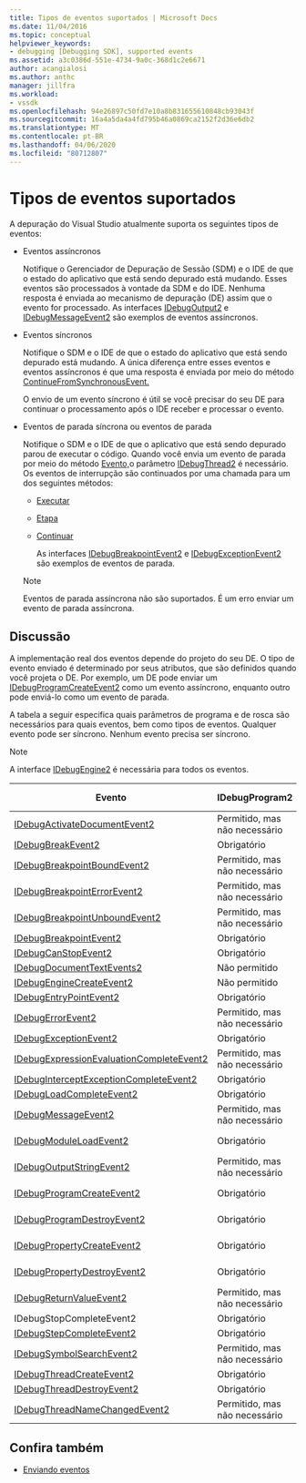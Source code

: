 ```yaml
---
title: Tipos de eventos suportados | Microsoft Docs
ms.date: 11/04/2016
ms.topic: conceptual
helpviewer_keywords:
- debugging [Debugging SDK], supported events
ms.assetid: a3c0386d-551e-4734-9a0c-368d1c2e6671
author: acangialosi
ms.author: anthc
manager: jillfra
ms.workload:
- vssdk
ms.openlocfilehash: 94e26897c50fd7e10a8b831655610848cb93043f
ms.sourcegitcommit: 16a4a5da4a4fd795b46a0869ca2152f2d36e6db2
ms.translationtype: MT
ms.contentlocale: pt-BR
ms.lasthandoff: 04/06/2020
ms.locfileid: "80712807"
---
```

# <a name="supported-event-types"></a>Tipos de eventos suportados
A depuração do Visual Studio atualmente suporta os seguintes tipos de eventos:

- Eventos assíncronos

   Notifique o Gerenciador de Depuração de Sessão (SDM) e o IDE de que o estado do aplicativo que está sendo depurado está mudando. Esses eventos são processados à vontade da SDM e do IDE. Nenhuma resposta é enviada ao mecanismo de depuração (DE) assim que o evento for processado. As interfaces [IDebugOutput2](../../extensibility/debugger/reference/idebugoutputstringevent2.md) e [IDebugMessageEvent2](../../extensibility/debugger/reference/idebugmessageevent2.md) são exemplos de eventos assíncronos.

- Eventos síncronos

   Notifique o SDM e o IDE de que o estado do aplicativo que está sendo depurado está mudando. A única diferença entre esses eventos e eventos assíncronos é que uma resposta é enviada por meio do método [ContinueFromSynchronousEvent.](../../extensibility/debugger/reference/idebugengine2-continuefromsynchronousevent.md)

   O envio de um evento síncrono é útil se você precisar do seu DE para continuar o processamento após o IDE receber e processar o evento.

- Eventos de parada síncrona ou eventos de parada

   Notifique o SDM e o IDE de que o aplicativo que está sendo depurado parou de executar o código. Quando você envia um evento de parada por meio do método [Evento,](../../extensibility/debugger/reference/idebugeventcallback2-event.md)o parâmetro [IDebugThread2](../../extensibility/debugger/reference/idebugthread2.md) é necessário. Os eventos de interrupção são continuados por uma chamada para um dos seguintes métodos:

  - [Executar](../../extensibility/debugger/reference/idebugprogram2-execute.md)

  - [Etapa](../../extensibility/debugger/reference/idebugprogram2-step.md)

  - [Continuar](../../extensibility/debugger/reference/idebugprogram2-continue.md)

    As interfaces [IDebugBreakpointEvent2](../../extensibility/debugger/reference/idebugbreakpointevent2.md) e [IDebugExceptionEvent2](../../extensibility/debugger/reference/idebugexceptionevent2.md) são exemplos de eventos de parada.

  > [!NOTE]
  > Eventos de parada assíncrona não são suportados. É um erro enviar um evento de parada assíncrona.

## <a name="discussion"></a>Discussão
 A implementação real dos eventos depende do projeto do seu DE. O tipo de evento enviado é determinado por seus atributos, que são definidos quando você projeta o DE. Por exemplo, um DE pode enviar um [IDebugProgramCreateEvent2](../../extensibility/debugger/reference/idebugprogramcreateevent2.md) como um evento assíncrono, enquanto outro pode enviá-lo como um evento de parada.

 A tabela a seguir especifica quais parâmetros de programa e de rosca são necessários para quais eventos, bem como tipos de eventos. Qualquer evento pode ser síncrono. Nenhum evento precisa ser síncrono.

> [!NOTE]
> A interface [IDebugEngine2](../../extensibility/debugger/reference/idebugengine2.md) é necessária para todos os eventos.

|Evento|IDebugProgram2|IDebugThread2|Eventos de interrupção|
|-----------|--------------------|-------------------|---------------------|
|[IDebugActivateDocumentEvent2](../../extensibility/debugger/reference/idebugactivatedocumentevent2.md)|Permitido, mas não necessário|Permitido, mas não necessário|Não|
|[IDebugBreakEvent2](../../extensibility/debugger/reference/idebugbreakevent2.md)|Obrigatório|Obrigatório|Sim|
|[IDebugBreakpointBoundEvent2](../../extensibility/debugger/reference/idebugbreakpointboundevent2.md)|Permitido, mas não necessário|Permitido, mas não necessário|Não|
|[IDebugBreakpointErrorEvent2](../../extensibility/debugger/reference/idebugbreakpointerrorevent2.md)|Permitido, mas não necessário|Permitido, mas não necessário|Não|
|[IDebugBreakpointUnboundEvent2](../../extensibility/debugger/reference/idebugbreakpointunboundevent2.md)|Permitido, mas não necessário|Permitido, mas não necessário|Não|
|[IDebugBreakpointEvent2](../../extensibility/debugger/reference/idebugbreakpointevent2.md)|Obrigatório|Obrigatório|Sim|
|[IDebugCanStopEvent2](../../extensibility/debugger/reference/idebugcanstopevent2.md)|Obrigatório|Obrigatório|Não|
|[IDebugDocumentTextEvents2](../../extensibility/debugger/reference/idebugdocumenttextevents2.md)|Não permitido|Não permitido|Não|
|[IDebugEngineCreateEvent2](../../extensibility/debugger/reference/idebugenginecreateevent2.md)|Não permitido|Não permitido|Não|
|[IDebugEntryPointEvent2](../../extensibility/debugger/reference/idebugentrypointevent2.md)|Obrigatório|Obrigatório|Sim|
|[IDebugErrorEvent2](../../extensibility/debugger/reference/idebugerrorevent2.md)|Permitido, mas não necessário|Permitido, mas não necessário|Pode ser|
|[IDebugExceptionEvent2](../../extensibility/debugger/reference/idebugexceptionevent2.md)|Obrigatório|Obrigatório|Sim|
|[IDebugExpressionEvaluationCompleteEvent2](../../extensibility/debugger/reference/idebugexpressionevaluationcompleteevent2.md)|Permitido, mas não necessário|Permitido, mas não necessário|Pode ser|
|[IDebugInterceptExceptionCompleteEvent2](../../extensibility/debugger/reference/idebuginterceptexceptioncompleteevent2.md)|Obrigatório|Obrigatório|Sim|
|[IDebugLoadCompleteEvent2](../../extensibility/debugger/reference/idebugloadcompleteevent2.md)|Obrigatório|Obrigatório|Sim|
|[IDebugMessageEvent2](../../extensibility/debugger/reference/idebugmessageevent2.md)|Permitido, mas não necessário|Permitido, mas não necessário|Pode ser|
|[IDebugModuleLoadEvent2](../../extensibility/debugger/reference/idebugmoduleloadevent2.md)|Obrigatório|Permitido, mas não necessário|Não|
|[IDebugOutputStringEvent2](../../extensibility/debugger/reference/idebugoutputstringevent2.md)|Permitido, mas não necessário|Permitido, mas não necessário|Não|
|[IDebugProgramCreateEvent2](../../extensibility/debugger/reference/idebugprogramcreateevent2.md)|Obrigatório|Permitido, mas não necessário|Não|
|[IDebugProgramDestroyEvent2](../../extensibility/debugger/reference/idebugprogramdestroyevent2.md)|Obrigatório|Permitido, mas não necessário|Não|
|[IDebugPropertyCreateEvent2](../../extensibility/debugger/reference/idebugpropertycreateevent2.md)|Obrigatório|Permitido, mas não necessário|Não|
|[IDebugPropertyDestroyEvent2](../../extensibility/debugger/reference/idebugpropertydestroyevent2.md)|Obrigatório|Permitido, mas não necessário|Não|
|[IDebugReturnValueEvent2](../../extensibility/debugger/reference/idebugreturnvalueevent2.md)|Permitido, mas não necessário|Permitido, mas não necessário|Não|
|IDebugStopCompleteEvent2|Obrigatório|Obrigatório|Sim|
|[IDebugStepCompleteEvent2](../../extensibility/debugger/reference/idebugstepcompleteevent2.md)|Obrigatório|Obrigatório|Sim|
|[IDebugSymbolSearchEvent2](../../extensibility/debugger/reference/idebugsymbolsearchevent2.md)|Permitido, mas não necessário|Permitido, mas não necessário|Não|
|[IDebugThreadCreateEvent2](../../extensibility/debugger/reference/idebugthreadcreateevent2.md)|Obrigatório|Obrigatório|Não|
|[IDebugThreadDestroyEvent2](../../extensibility/debugger/reference/idebugthreaddestroyevent2.md)|Obrigatório|Obrigatório|Não|
|[IDebugThreadNameChangedEvent2](../../extensibility/debugger/reference/idebugthreadnamechangedevent2.md)|Permitido, mas não necessário|Permitido, mas não necessário|Não|

## <a name="see-also"></a>Confira também
- [Enviando eventos](../../extensibility/debugger/sending-events.md)
